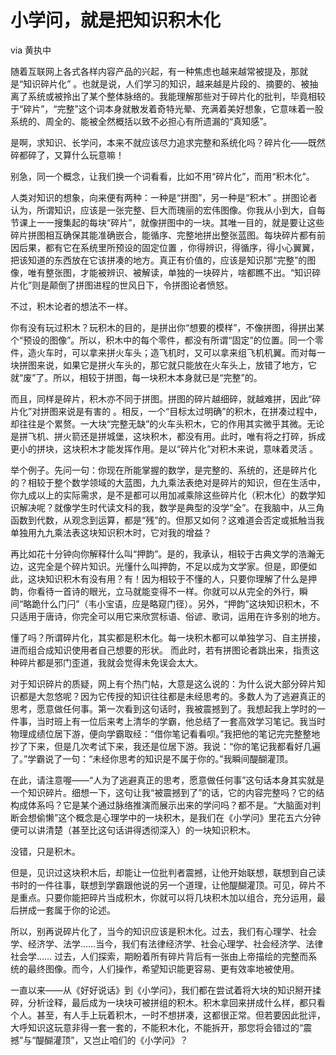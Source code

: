 # 小学问，就是把知识积木化

via 黄执中

随着互联网上各式各样内容产品的兴起，有一种焦虑也越来越常被提及，那就是“知识碎片化” 。也就是说，人们学习的知识，越来越是片段的、摘要的、被抽离了系统或被拎出了某个整体脉络的。我能理解那些对于碎片化的批判，毕竟相较于“碎片”，“完整”这个词本身就散发着奇特光晕、充满着美好想象，它意味着一股系统的、周全的、能被全然概括以致不必担心有所遗漏的“真知感”。

是啊，求知识、长学问，本来不就应该尽力追求完整和系统化吗？碎片化——既然碎都碎了，又算什么玩意嘛！

别急，同一个概念，让我们换一个词看看，比如不用“碎片化”，而用“积木化”。

人类对知识的想象，向来便有两种：一种是“拼图”，另一种是“积木” 。拼图论者认为，所谓知识，应该是一张完整、巨大而瑰丽的宏伟图像。你我从小到大，自每节课上一一搜集起的每块“碎片”，就像拼图中的一块。其唯一目的，就是要让这些碎片拼图相互确保其能准确嵌合，能循序、完整地拼出整张蓝图。每块碎片都有前因后果，都有它在系统里所预设的固定位置 ，你得辨识，得循序，得小心翼翼，把该知道的东西放在它该拼凑的地方。真正有价值的，应该是知识那“完整”的图像，唯有整张图，才能被辨识、被解读，单独的一块碎片，啥都瞧不出。“知识碎片化”则是颠倒了拼图进程的世风日下，令拼图论者愤怒。

不过，积木论者的想法不一样。

你有没有玩过积木？玩积木的目的，是拼出你“想要的模样”，不像拼图，得拼出某个“预设的图像”。所以，积木中的每个零件，都没有所谓“固定”的位置。同一个零件，造火车时，可以拿来拼火车头；造飞机时，又可以拿来组飞机机翼。而对每一块拼图来说，如果它是拼火车头的，那它就只能放在火车头上，放错了地方，它就“废”了。所以，相较于拼图，每一块积木本身就已是“完整”的。

而且，同样是碎片，积木亦不同于拼图。拼图的碎片越细碎，就越难拼，因此“碎片化”对拼图来说是有害的 。相反，一个“目标太过明确”的积木，在拼凑过程中，却往往是个累赘。一大块“完整无缺”的火车头积木，它的作用其实微乎其微。无论是拼飞机、拼火箭还是拼城堡，这块积木，都没有用。此时，唯有将之打碎，拆成更小的拼块，这块积木才能发挥作用。是以“碎片化”对积木来说，意味着灵活 。

举个例子。先问一句：你现在所能掌握的数学，是完整的、系统的，还是碎片化的？相较于整个数学领域的大蓝图，九九乘法表绝对是碎片的知识，但在生活中，你九成以上的实际需求，是不是都可以用加减乘除这些碎片化（积木化）的数学知识解决呢？就像学生时代读文科的我，数学是典型的没学“全”。在我脑中，从三角函数到代数，从观念到运算，都是“残”的。但那又如何？这难道会否定或抵触当我单独用九九乘法表这块知识积木时，它对我的增益？

再比如花十分钟向你解释什么叫“押韵”。是的，我承认，相较于古典文学的浩瀚无边，这完全是个碎片知识。光懂什么叫押韵，不足以成为文学家。但是，即便如此，这块知识积木有没有用？有！因为相较于不懂的人，只要你理解了什么是押韵，你看待一首诗的眼光，立马就能变得不一样。你就可以从完全的外行，瞬间“略跪什么门闩”（韦小宝语，应是略窥门径）。另外，“押韵”这块知识积木，不只适用于唐诗，你完全可以用它来欣赏标语、俗谚、歌词，运用在许多别的地方。

懂了吗？所谓碎片化，其实都是积木化。每一块积木都可以单独学习、自主拼接，进而组合成知识使用者自己想要的形状。 而此时，若有拼图论者跳出来，指责这种碎片都是邪门歪道，我就会觉得未免误会太大。

对于知识碎片的质疑，网上有个热门帖，大意是这么说的：为什么说大部分碎片知识都是大忽悠呢？因为它传授的知识往往都是未经思考的。多数人为了逃避真正的思考，愿意做任何事。第一次看到这句话时，我被震撼到了。我想起我上学时的一件事，当时班上有一位后来考上清华的学霸，他总结了一套高效学习笔记。我当时物理成绩位居下游，便向学霸取经：“借你笔记看看呗。”我把他的笔记完完整整地抄了下来，但是几次考试下来，我还是位居下游。我说：“你的笔记我都看好几遍了。”学霸说了一句：“未经你思考的知识是不属于你的。”我瞬间醍醐灌顶。

在此，请注意喔——“人为了逃避真正的思考，愿意做任何事”这句话本身其实就是一个知识碎片。细想一下，这句让我“被震撼到了”的话，它的内容完整吗？它的结构成体系吗？它是某个通过脉络推演而展示出来的学问吗？都不是。“大脑面对判断会想偷懒”这个概念是心理学中的一块积木，是我们在《小学问》里花五六分钟便可以讲清楚（甚至比这句话讲得透彻深入）的一块知识积木。

没错，只是积木。

但是，见识过这块积木后，却能让一位批判者震撼，让他开始联想，联想到自己读书时的一件往事，联想到学霸跟他说的另一个道理，让他醍醐灌顶。可见，碎片不是重点。只要你能把碎片当成积木，你就可以将几块积木加以组合，充分运用，最后拼成一套属于你的论述。

所以，别再说碎片化了，当今的知识应该是积木化。过去，我们有心理学、社会学、经济学、法学……当今，我们有法律经济学、社会心理学、社会经济学、法律社会学…… 过去，人们探索，期盼着所有碎片背后有一张由上帝描绘的完整而系统的最终图像。而今，人们操作，希望知识能更容易、更有效率地被使用。

一直以来——从《好好说话》到《小学问》，我们都在尝试着将大块的知识掰开揉碎，分析诠释，最后成为一块块可被拼组的积木。积木拿回来拼成什么样，都只看个人。甚至，有人手上玩着积木，一时不想拼凑，这都很正常。但若要因此批评，大呼知识这玩意非得一套一套的，不能积木化，不能拆开，那您将会错过的“震撼”与“醍醐灌顶”，又岂止咱们的《小学问》？